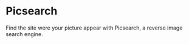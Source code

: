 # Picsearch

Find the site were your picture appear with Picsearch, a reverse image search engine.

